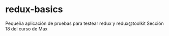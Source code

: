 # redux-basics
Pequeña aplicación de pruebas para testear redux y redux@toolkit
Sección 18 del curso de Max
